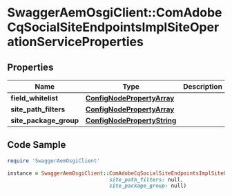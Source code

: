 # SwaggerAemOsgiClient::ComAdobeCqSocialSiteEndpointsImplSiteOperationServiceProperties

## Properties

Name | Type | Description | Notes
------------ | ------------- | ------------- | -------------
**field_whitelist** | [**ConfigNodePropertyArray**](ConfigNodePropertyArray.md) |  | [optional] 
**site_path_filters** | [**ConfigNodePropertyArray**](ConfigNodePropertyArray.md) |  | [optional] 
**site_package_group** | [**ConfigNodePropertyString**](ConfigNodePropertyString.md) |  | [optional] 

## Code Sample

```ruby
require 'SwaggerAemOsgiClient'

instance = SwaggerAemOsgiClient::ComAdobeCqSocialSiteEndpointsImplSiteOperationServiceProperties.new(field_whitelist: null,
                                 site_path_filters: null,
                                 site_package_group: null)
```


